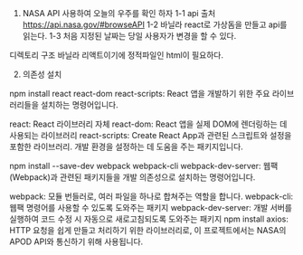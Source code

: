 1. NASA API 사용하여 오늘의 우주를 확인 하자 
1-1 api 출처 
https://api.nasa.gov/#browseAPI
1-2 바닐라 react로 가상돔을 만들고 api를 읽는다.
1-3 처음 지정된 날짜는 당일 사용자가 변경을 할 수 있다.

디렉토리 구조 
바닐라 리액트이기에 정적파일인 html이 필요하다.



2. 의존성 설치 

npm install react react-dom react-scripts: React 앱을 개발하기 위한 주요 라이브러리들을 설치하는 명령어입니다.

react: React 라이브러리 자체
react-dom: React 앱을 실제 DOM에 렌더링하는 데 사용되는 라이브러리
react-scripts: Create React App과 관련된 스크립트와 설정을 포함한 라이브러리. 개발 환경을 설정하는 데 도움을 주는 패키지입니다.

npm install --save-dev webpack webpack-cli webpack-dev-server: 웹팩(Webpack)과 관련된 패키지들을 개발 의존성으로 설치하는 명령어입니다.

webpack: 모듈 번들러로, 여러 파일을 하나로 합쳐주는 역할을 합니다.
webpack-cli: 웹팩 명령어를 사용할 수 있도록 도와주는 패키지
webpack-dev-server: 개발 서버를 실행하여 코드 수정 시 자동으로 새로고침되도록 도와주는 패키지
npm install axios: HTTP 요청을 쉽게 만들고 처리하기 위한 라이브러리로, 이 프로젝트에서는 NASA의 APOD API와 통신하기 위해 사용됩니다.